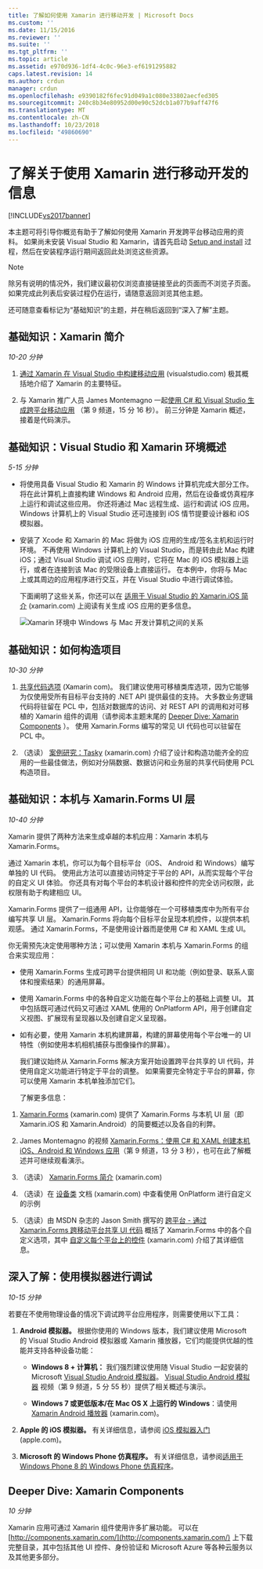 ```yaml
---
title: 了解如何使用 Xamarin 进行移动开发 | Microsoft Docs
ms.custom: ''
ms.date: 11/15/2016
ms.reviewer: ''
ms.suite: ''
ms.tgt_pltfrm: ''
ms.topic: article
ms.assetid: e970d936-1df4-4c0c-96e3-ef6191295882
caps.latest.revision: 14
ms.author: crdun
manager: crdun
ms.openlocfilehash: e9390182f6fec91d049a1c080e33802aecfed305
ms.sourcegitcommit: 240c8b34e80952d00e90c52dcb1a077b9aff47f6
ms.translationtype: MT
ms.contentlocale: zh-CN
ms.lasthandoff: 10/23/2018
ms.locfileid: "49860690"
---
```

# <a name="learn-about-mobile-development-with-xamarin"></a>了解关于使用 Xamarin 进行移动开发的信息
[!INCLUDE[vs2017banner](../includes/vs2017banner.md)]

  
本主题可将引导你概览有助于了解如何使用 Xamarin 开发跨平台移动应用的资料。 如果尚未安装 Visual Studio 和 Xamarin，请首先启动 [Setup and install](../cross-platform/setup-and-install.md) 过程，然后在安装程序运行期间返回此处浏览这些资源。  
  
> [!NOTE]
>  除另有说明的情况外，我们建议最初仅浏览直接链接至此的页面而不浏览子页面。 如果完成此列表后安装过程仍在运行，请随意返回浏览其他主题。  
>   
>  还可随意查看标记为“基础知识”的主题，并在稍后返回到“深入了解”主题。  
  
## <a name="essentials-introduction-to-xamarin"></a>基础知识：Xamarin 简介  
 *10-20 分钟*  
  
1.  [通过 Xamarin 在 Visual Studio 中构建移动应用](https://www.visualstudio.com/explore/xamarin-vs) (visualstudio.com) 极其概括地介绍了 Xamarin 的主要特征。  
  
2.  与 Xamarin 推广人员 James Montemagno 一起[使用 C# 和 Visual Studio 生成跨平台移动应用](https://channel9.msdn.com/Events/Visual-Studio/Visual-Studio-2015-Final-Release-Event/Building-cross-platform-mobile-apps-using-C-and-Visual-Studio-2015) （第 9 频道，15 分 16 秒）。 前三分钟是 Xamarin 概述，接着是代码演示。  
  
## <a name="essentials-overview-of-the-visual-studio-and-xamarin-environment"></a>基础知识：Visual Studio 和 Xamarin 环境概述  
 *5-15 分钟*  
  
- 将使用具备 Visual Studio 和 Xamarin 的 Windows 计算机完成大部分工作。 将在此计算机上直接构建 Windows 和 Android 应用，然后在设备或仿真程序上运行和调试这些应用。 你还将通过 Mac 远程生成、运行和调试 iOS 应用。 Windows 计算机上的 Visual Studio 还可连接到 iOS 情节提要设计器和 iOS 模拟器。  
  
- 安装了 Xcode 和 Xamarin 的 Mac 将做为 iOS 应用的生成/签名主机和运行时环境。 不再使用 Windows 计算机上的 Visual Studio，而是转由此 Mac 构建 iOS；通过 Visual Studio 调试 iOS 应用时，它将在 Mac 的 iOS 模拟器上运行，或者在连接到该 Mac 的受限设备上直接运行。 在本例中，你将与 Mac 上或其周边的应用程序进行交互，并在 Visual Studio 中进行调试体验。  
  
  下面阐明了这些关系，你还可以在 [适用于 Visual Studio 的 Xamarin.iOS 简介](http://developer.xamarin.com/guides/ios/getting_started/installation/windows/introduction_to_xamarin_ios_for_visual_studio/) (xamarin.com) 上阅读有关生成 iOS 应用的更多信息。  
  
  ![Xamarin 环境中 Windows 与 Mac 开发计算机之间的关系](../cross-platform/media/crossplat-xamarin-learn-1.png "CrossPlat Xamarin Learn 1")  
  
## <a name="essentials-how-projects-are-structured"></a>基础知识：如何构造项目  
 *10-30 分钟*  
  
1.  [共享代码选项](http://developer.xamarin.com/guides/cross-platform/application_fundamentals/building_cross_platform_applications/sharing_code_options/) (Xamarin com)。 我们建议使用可移植类库选项，因为它能够为仅使用受所有目标平台支持的 .NET API 提供最佳的支持。 大多数业务逻辑代码将驻留在 PCL 中，包括对数据库的访问、对 REST API 的调用和对可移植的 Xamarin 组件的调用（请参阅本主题末尾的 [Deeper Dive: Xamarin Components](#components) ）。 使用 Xamarin.Forms 编写的常见 UI 代码也可以驻留在 PCL 中。  
  
2.  （选读） [案例研究：Tasky](http://developer.xamarin.com/guides/cross-platform/application_fundamentals/building_cross_platform_applications/case_study-tasky/) (xamarin.com) 介绍了设计和构造功能齐全的应用的一些最佳做法，例如对分隔数据、数据访问和业务层的共享代码使用 PCL 构造项目。  
  
## <a name="essentials-native-and-xamarinforms-ui-layers"></a>基础知识：本机与 Xamarin.Forms UI 层  
 *10-40 分钟*  
  
 Xamarin 提供了两种方法来生成卓越的本机应用：Xamarin 本机与 Xamarin.Forms。  
  
 通过 Xamarin 本机，你可以为每个目标平台（iOS、 Android 和 Windows）编写单独的 UI 代码。  使用此方法可以直接访问特定于平台的 API，从而实现每个平台的自定义 UI 体验。  你还具有对每个平台的本机设计器和控件的完全访问权限，此权限有助于构建相应 UI。  
  
 Xamarin.Forms 提供了一组通用 API，让你能够在一个可移植类库中为所有平台编写共享 UI 层。  Xamarin.Forms 将向每个目标平台呈现本机控件，以提供本机观感。  通过 Xamarin.Forms，不是使用设计器而是使用 C# 和 XAML 生成 UI。  
  
 你无需预先决定使用哪种方法；可以使用 Xamarin 本机与 Xamarin.Forms 的组合来实现应用：  
  
- 使用 Xamarin.Forms 生成可跨平台提供相同 UI 和功能（例如登录、联系人窗体和搜索结果）的通用屏幕。  
  
- 使用 Xamarin.Forms 中的各种自定义功能在每个平台上的基础上调整 UI。 其中包括既可通过代码又可通过 XAML 使用的 OnPlatform API，用于创建自定义视图、扩展现有呈现器以及创建自定义呈现器。  
  
- 如有必要，使用 Xamarin 本机构建屏幕，构建的屏幕使用每个平台唯一的 UI 特性（例如使用本机相机捕获与图像操作的屏幕）。  
  
  我们建议始终从 Xamarin.Forms 解决方案开始设置跨平台共享的 UI 代码，并使用自定义功能进行特定于平台的调整。 如果需要完全特定于平台的屏幕，你可以使用 Xamarin 本机单独添加它们。  
  
  了解更多信息：  
  
1.  [Xamarin.Forms](http://developer.xamarin.com/guides/cross-platform/xamarin-forms/) (xamarin.com) 提供了 Xamarin.Forms 与本机 UI 层（即 Xamarin.iOS 和 Xamarin.Android）的简要概述以及各自的利弊。  
  
2.  James Montemagno 的视频 [Xamarin.Forms：使用 C# 和 XAML 创建本机 iOS、Android 和 Windows 应用](https://channel9.msdn.com/events/Visual-Studio/Connect-event-2015/704)（第 9 频道，13 分 3 秒），也可在此了解概述并可继续观看演示。  
  
3.  （选读） [Xamarin.Forms 简介](http://developer.xamarin.com/guides/cross-platform/xamarin-forms/getting-started/introduction-to-xamarin-forms/) (xamarin.com)  
  
4.  （选读）在 [设备类](http://developer.xamarin.com/guides/xamarin-forms/platform-features/device/) 文档 (xamarin.com) 中查看使用 OnPlatform 进行自定义的示例  
  
5.  （选读）由 MSDN 杂志的 Jason Smith 撰写的 [跨平台 - 通过 Xamarin.Forms 跨移动平台共享 UI 代码](https://msdn.microsoft.com/magazine/dn904669.aspx) 概括了 Xamarin.Forms 中的各个自定义选项，其中 [自定义每个平台上的控件](http://developer.xamarin.com/guides/xamarin-forms/custom-renderer/) (xamarin.com) 介绍了其详细信息。  
  
## <a name="deeper-dive-debugging-with-emulators"></a>深入了解：使用模拟器进行调试  
 *10-15 分钟*  
  
 若要在不使用物理设备的情况下调试跨平台应用程序，则需要使用以下工具：  
  
1.  **Android 模拟器。** 根据你使用的 Windows 版本，我们建议使用 Microsoft 的 Visual Studio Android 模拟器或 Xamarin 播放器，它们均能提供优越的性能并支持各种设备功能：  
  
    -   **Windows 8 + 计算机：** 我们强烈建议使用随 Visual Studio 一起安装的 Microsoft [Visual Studio Android 模拟器](https://www.visualstudio.com/en-us/features/msft-android-emulator-vs.aspx)。  [Visual Studio Android 模拟器](https://channel9.msdn.com/events/Visual-Studio/Connect-event-2015/711) 视频（第 9 频道，5 分 55 秒）提供了相关概述与演示。  
  
    -   **Windows 7 或更低版本/在 Mac OS X 上运行的 Windows**：请使用 [Xamarin Android 播放器](http://developer.xamarin.com/guides/android/getting_started/installation/android-player) (xamarin.com)。  
  
2.  **Apple 的 iOS 模拟器。** 有关详细信息，请参阅 [iOS 模拟器入门](https://developer.apple.com/library/prerelease/content/documentation/IDEs/Conceptual/iOS_Simulator_Guide/GettingStartedwithiOSSimulator/GettingStartedwithiOSSimulator.html#//apple_ref/doc/uid/TP40012848-CH5-SW1) (apple.com)。  
  
3.  **Microsoft 的 Windows Phone 仿真程序。** 有关详细信息，请参阅[适用于 Windows Phone 8 的 Windows Phone 仿真程序](https://msdn.microsoft.com/library/dn632391.aspx)。  
  
##  <a name="components"></a> Deeper Dive: Xamarin Components  
 *10 分钟*  
  
 Xamarin 应用可通过 Xamarin 组件使用许多扩展功能。 可以在 [http://components.xamarin.com/](http://components.xamarin.com/) 上下载完整目录，其中包括其他 UI 控件、身份验证和 Microsoft Azure 等各种云服务以及其他更多部分。

